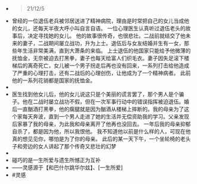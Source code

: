 - > 21/12/5
- 曾经的一位退伍老兵被邻居送进了精神病院，理由是时常把自己的女儿当成他的女儿，还每天半夜大呼小叫自言自语。
  一位心理医生认真听过退伍老头的故事后，决定寻找她的女儿。
  他的故事很传奇，也很悲壮。二战前就结交了他未来的妻子，二战期间屡立战功，升为上士。退伍后与女友结婚并生有一女，那些年生活非常美满，直到大萧条的来临。
  上士退伍的他国家只能给予他微薄的抚恤金，无奈被迫去打黑拳，妻子也每天给富人们织毛衣。妻子因失足滚下楼梯后的离奇死亡，女儿被一个男子拐走后再也没有回来，一系列打击给他造成了严重的心理打击，还有二战后的心理创伤，让他成为了一个精神病者。
  此前他的一系列花销都是国家的抚恤金。
-
- 医生找到他女儿后，他的女儿说这只是个美丽的谎言罢了，那个男人是个骗子。他在二战时屡立战功不假，但在一次军事行动中的错误指挥被迫退伍。婚后一直酗酒打黑拳，他的瘸腿就是因为酗酒从楼梯上摔断的。我的母亲为了这个家每天奔波，直到一个男人走进了她的生活并无偿资助我的学习。父亲发现后家暴了我的母亲，为此我和母亲离开了他再也没回去。
  一年后我的母亲抑郁自杀了，都是因为他，所以我恨他。
  我不知道他以前是什么样的人，可现在他真的想见见你，哪怕是为了你的母亲。
  此后的某一天下午，一个坐轮椅的老头子和旁边的女人讲起了那个传奇又悲壮的幻梦
-
- 碰巧的是一生所爱与遗生所憾正为互补
- ——灵感源于【和巴什尔跳华尔兹】、[一生所爱]
- #灵感